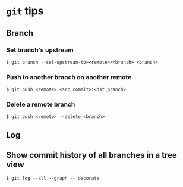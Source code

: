 # `git` tips

## Branch
### Set branch's upstream
```
$ git branch --set-upstream-to=<remote>/<branch> <branch>
```

### Push to another branch on another remote
```
$ git push <remote> <src_commit>:<dst_branch>
```

### Delete a remote branch
```
$ git push <remote> --delete <branch>
```
## Log
## Show commit history of all branches in a tree view
```
$ git log --all --graph -- decorate
```
